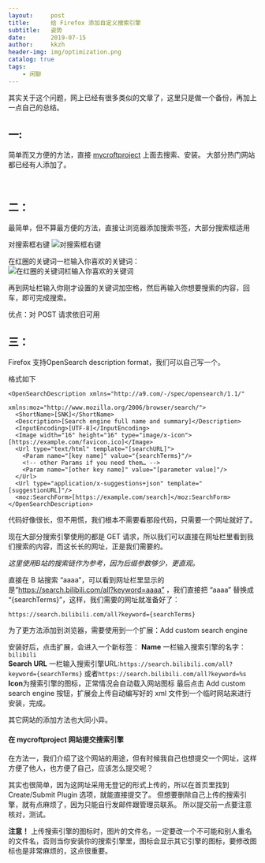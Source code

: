 ```yaml
---
layout:     post
title:      给 Firefox 添加自定义搜索引擎
subtitle:   姿势
date:       2019-07-15
author:     kkzh
header-img: img/optimization.png
catalog: true
tags:
    - 闲聊
---
```



其实关于这个问题，网上已经有很多类似的文章了，这里只是做一个备份，再加上一点自己的总结。

## 一:

简单而又方便的方法，直接 [mycroftproject](https://mycroftproject.com/) 上面去搜索、安装。
大部分热门网站都已经有人添加了。

<br>

## 二：

最简单，但不算最方便的方法，直接让浏览器添加搜索书签，大部分搜索框适用

对搜索框右键
![对搜索框右键](https://pic.superbed.cn/item/5d2c234e451253d17848785a.png)

在红圈的关键词一栏输入你喜欢的关键词：
![在红圈的关键词栏输入你喜欢的关键词](https://pic.superbed.cn/item/5d2c2407451253d178487ea9.png)

再到网址栏输入你刚才设置的关键词加空格，然后再输入你想要搜索的内容，回车，即可完成搜索。

优点：对 POST 请求依旧可用
<br>

## 三：

Firefox 支持OpenSearch description format，我们可以自己写一个。

格式如下
``` dust
<OpenSearchDescription xmlns="http://a9.com/-/spec/opensearch/1.1/"
                       xmlns:moz="http://www.mozilla.org/2006/browser/search/">
  <ShortName>[SNK]</ShortName>
  <Description>[Search engine full name and summary]</Description>
  <InputEncoding>[UTF-8]</InputEncoding>
  <Image width="16" height="16" type="image/x-icon">[https://example.com/favicon.ico]</Image>
  <Url type="text/html" template="[searchURL]">
    <Param name="[key name]" value="{searchTerms}"/>
    <!-- other Params if you need them… -->
    <Param name="[other key name]" value="[parameter value]"/>
  </Url>
  <Url type="application/x-suggestions+json" template="[suggestionURL]"/>
  <moz:SearchForm>[https://example.com/search]</moz:SearchForm>
</OpenSearchDescription>
```

代码好像很长，但不用慌，我们根本不需要看那段代码，只需要一个网址就好了。

现在大部分搜索引擎使用的都是 GET 请求，所以我们可以直接在网址栏里看到我们搜索的内容，而这长长的网址，正是我们需要的。

*这里使用B站的搜索链作为参考，因为后缀参数够少，更直观。*

直接在 B 站搜索 “aaaa”，可以看到网址栏里显示的是“https://search.bilibili.com/all?keyword=aaaa” ，我们直接把 “aaaa” 替换成 “{searchTerms}”，这样，我们需要的网址就准备好了：

``` vim
https://search.bilibili.com/all?keyword={searchTerms}
```

为了更方法添加到浏览器，需要使用到一个扩展：Add custom search engine

安装好后，点击扩展，会进入一个新标签：
**Name** 一栏输入搜索引擎的名字：`bilibili`<br>
**Search URL** 一栏输入搜索引擎URL:`https://search.bilibili.com/all?keyword={searchTerms}` 或者`https://search.bilibili.com/all?keyword=%s`<br>
**Icon**为搜索引擎的图标，正常情况会自动载入网站图标
最后点击 Add custom search engine 按钮，扩展会上传自动编写好的 xml 文件到一个临时网站来进行安装，完成。

其它网站的添加方法也大同小异。
<br>

#### 在 mycroftproject 网站提交搜索引擎

在方法一，我们介绍了这个网站的用途，但有时候我自己也想提交一个网址，这样方便了他人，也方便了自己，应该怎么提交呢？


其实也很简单，因为这网址采用无登记的形式上传的，所以在首页里找到 Create/Submit Plugin 选项，就能直接提交了。
但想要删除自己上传的搜索引擎，就有点麻烦了，因为只能自行发邮件跟管理员联系。
所以提交前一点要注意核对，测试。

**注意！** 上传搜索引擎的图标时，图片的文件名，一定要改一个不可能和别人重名的文件名，否则当你安装你的搜索引擎里，图标会显示其它引擎的图标，要修改图标也是非常麻烦的，这点很重要。